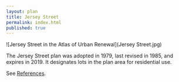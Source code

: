 ```yaml
---
layout: plan
title: Jersey Street
permalink: index.html
published: true
---
```


![Jersey Street in the Atlas of Urban Renewal](Jersey Street.jpg)

The Jersey Street plan was adopted in 1979, last revised in 1985, and expires in 2019. It designates lots in the plan area for residential use.

See [References](http://www.urbanreviewer.org/#page=references.html).
